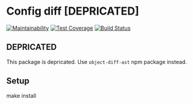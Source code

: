 # Config diff [DEPRICATED]
[![Maintainability](https://api.codeclimate.com/v1/badges/1ba6b6e462023b665bbd/maintainability)](https://codeclimate.com/github/ErnestMazurin/project-lvl2-s193/maintainability) [![Test Coverage](https://api.codeclimate.com/v1/badges/1ba6b6e462023b665bbd/test_coverage)](https://codeclimate.com/github/ErnestMazurin/project-lvl2-s193/test_coverage) [![Build Status](https://travis-ci.org/ErnestMazurin/config-diff.svg?branch=master)](https://travis-ci.org/ErnestMazurin/config-diff) 

## DEPRICATED
This package is depricated. Use `object-diff-ast` npm package instead.

## Setup

make install
